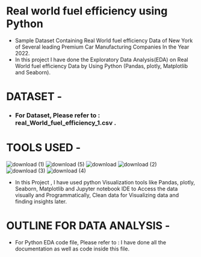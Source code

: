 # Real world fuel efficiency using Python
* Sample Dataset Containing Real World fuel efficiency Data of New York of Several leading Premium Car Manufacturing Companies In the Year 2022.
* In this project I have done the Exploratory Data Analysis(EDA) on Real World fuel efficiency Data by Using Python (Pandas, plotly, Matplotlib and Seaborn).

# DATASET -
* ### For Dataset, Please refer to : real_World_fuel_efficiency_1.csv .



# TOOLS USED -

  ![download (1)](https://user-images.githubusercontent.com/111995863/189966001-f151b2ac-3750-46f3-9933-51a68ca5edb4.png)
   ![download (5)](https://user-images.githubusercontent.com/111995863/189967304-d21b0522-44f4-44f0-89fd-c8fbb68e1876.png)
      ![download](https://user-images.githubusercontent.com/111995863/189968108-9ab94560-aae3-48f6-a6b8-0b1c1ccfa1b2.png)
    ![download (2)](https://user-images.githubusercontent.com/111995863/189969429-bd9ac921-9334-45d7-b934-3fd8002f1ed1.png)
   ![download (3)](https://user-images.githubusercontent.com/111995863/189973335-c442c785-294e-4afc-bcfa-b98fa69200c9.png)
   ![download (4)](https://user-images.githubusercontent.com/111995863/189973609-092decdb-2672-47b2-80a7-a1bb9fb4c4a6.png)

                       
 
  
  * In this Project , I have used python Visualization tools like Pandas, plotly, Seaborn, Matplotlib and Jupyter notebook IDE to Access the data visually and Programmatically, Clean data for Visualizing data and finding insights later.            
         
 
 # OUTLINE FOR DATA ANALYSIS -
 
*  For Python EDA code file, Please refer to :  I have done all the documentation as well as code inside this file.
